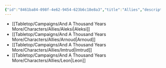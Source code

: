 ```yaml
---
{"id":"8461ba84-098f-4e62-9454-623b6c18e8a3","title":"Allies","description":"Allied characters.","publish":true,"date_created":"Tuesday, April 2nd 2024, 8:07:08 pm","date_modified":"Wednesday, April 10th 2024, 9:20:47 pm","cssclasses":["mado-heading"],"path":"Tabletop/Campaigns/And A Thousand Years More/Characters/Allies/index.md","permalink":"/tabletop/campaigns/and-a-thousand-years-more/characters/allies/index/","PassFrontmatter":true}
---
```



- [[Tabletop/Campaigns/And A Thousand Years More/Characters/Allies/Aleksi\|Aleksi]]
- [[Tabletop/Campaigns/And A Thousand Years More/Characters/Allies/Arnoud\|Arnoud]]
- [[Tabletop/Campaigns/And A Thousand Years More/Characters/Allies/Imtrud\|Imtrud]]
- [[Tabletop/Campaigns/And A Thousand Years More/Characters/Allies/Leon\|Leon]]

